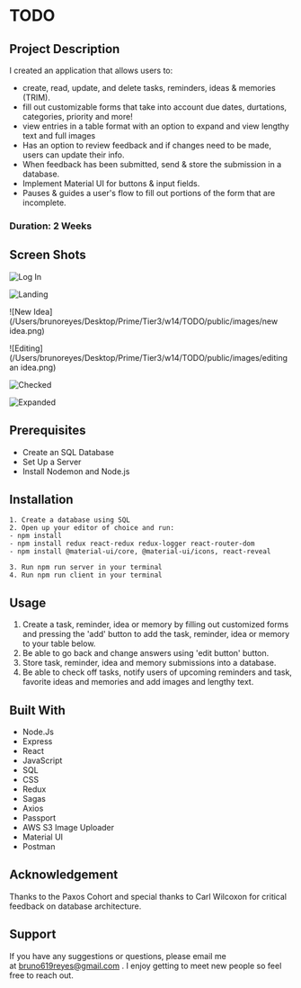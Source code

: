 # TODO

## Project Description

I created an application that allows users to:

- create, read, update, and delete tasks, reminders, ideas & memories (TRIM).
- fill out customizable forms that take into account due dates, durtations, categories, priority and more!
- view entries in a table format with an option to expand and view lengthy text and full images
- Has an option to review feedback and if changes need to be made, users can update their info.
- When feedback has been submitted, send & store the submission in a database.
- Implement Material UI for buttons & input fields.
- Pauses & guides a user's flow to fill out portions of the form that are incomplete.

### Duration: 2 Weeks

## Screen Shots

![Log In](/Users/brunoreyes/Desktop/Prime/Tier3/w14/TODO/public/images/login.png)

![Landing](/Users/brunoreyes/Desktop/Prime/Tier3/w14/TODO/public/images/landing.png)

![New Idea](/Users/brunoreyes/Desktop/Prime/Tier3/w14/TODO/public/images/new idea.png)

![Editing](/Users/brunoreyes/Desktop/Prime/Tier3/w14/TODO/public/images/editing an idea.png)

![Checked](/Users/brunoreyes/Desktop/Prime/Tier3/w14/TODO/public/images/checked.png)

![Expanded](/Users/brunoreyes/Desktop/Prime/Tier3/w14/TODO/public/images/expand.png)

## Prerequisites

- Create an SQL Database
- Set Up a Server
- Install Nodemon and Node.js

## Installation

    1. Create a database using SQL
    2. Open up your editor of choice and run:
    - npm install
    - npm install redux react-redux redux-logger react-router-dom
    - npm install @material-ui/core, @material-ui/icons, react-reveal

    3. Run npm run server in your terminal
    4. Run npm run client in your terminal

## Usage

1. Create a task, reminder, idea or memory by filling out customized forms and pressing the 'add' button to add the task, reminder, idea or memory to your table below.
2. Be able to go back and change answers using 'edit button' button.
3. Store task, reminder, idea and memory submissions into a database.
4. Be able to check off tasks, notify users of upcoming reminders and task, favorite ideas and memories and add images and lengthy text.

## Built With

- Node.Js
- Express
- React
- JavaScript
- SQL
- CSS
- Redux
- Sagas
- Axios
- Passport
- AWS S3 Image Uploader
- Material UI
- Postman

## Acknowledgement

Thanks to the Paxos Cohort and special thanks to Carl Wilcoxon for critical feedback on database architecture.

## Support

If you have any suggestions or questions, please email me at bruno619reyes@gmail.com . I enjoy getting to meet new people so feel free to reach out.
